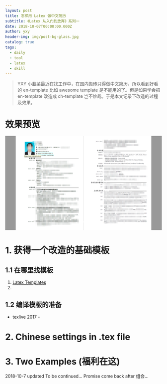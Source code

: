 ```yaml
---
layout: post
title: 怎样用 Latex 做中文简历
subtitle: 《Latex 从入门到放弃》系列一
date: 2018-10-07T00:00:00.000Z
author: yxy
header-img: img/post-bg-glass.jpg
catalog: true
tags:
  - daily
  - tool
  - latex
  - skill
---
```


> YXY 小韭菜最近在找工作中，在国内搬砖只得做中文简历，所以看到好看的 en-template 比如 awesome template 是不能用的了。但是如果学会把 en-template 改造成 ch-template 岂不妙哉。于是本文记录下改造的过程及效果。

# 效果预览

![](img/post-fig-vague.png)

# 1\. 获得一个改造的基础模板

## 1.1 在哪里找模板

1. [Latex Templates](http://www.latextemplates.com/)
2. []()

## 1.2 编译模板的准备

- texlive 2017 -

# 2\. Chinese settings in .tex file

# 3\. Two Examples (福利在这)

2018-10-7 updated To be continued... Promise come back after 组会...
